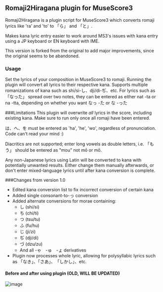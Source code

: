 ## Romaji2Hiragana plugin for MuseScore3
Romaji2Hiragana is a plugin script for MuseScore3 which converts romaji lyrics like 'ra' and 'to' to 「ら」 and 「と」.

Makes kana lyric entry easier to work around MS3's issues with kana entry using a JP keyboard or EN keyboard with IME.

This version is forked from the original to add major improvements, since the original seems to be abandoned.

### Usage
Set the lyrics of your composition in MuseScore3 to romaji. Running the plugin will convert all lyrics to their respective kana. Supports multiple romanizations of kana such as shi/si-し、dji/di-ぢ、etc.
For lyrics such as 「なった」 spread over two notes, they can be entered as either nat -ta or na -tta, depending on whether you want なっ -た or な -った

###Limitations
This plugin will overwrite *all* lyrics in the score, including existing kana. Make sure to run only once all romaji have been entered.

は、へ、を must be entered as 'ha', 'he', 'wo', regardless of pronunciation. Code can't read your mind :)

Diacritics are not supported; enter long vowels as double letters, i.e. 「もう」 should be entered as "mou" not mō or mô.

Any non-Japanese lyrics using Latin will be converted to kana with potentially unwanted results. Either change them manually afterwards, or don't enter mixed-language lyrics until after kana conversion is complete.

###Changes from version 1.0
- Edited kana conversion list to fix incorrect conversion of certain kana
- Added single consonant-to-っ conversion
- Added alternate conversions for morae containing:
	- し (shi/si)
	- ち (chi/ti)
	- つ (tsu/tu)
	- ふ (fu/hu)
	- じ (ji/zi)
	- ぢ (dji/di)
	- づ (dzu/zu)
	- And all -ゃ　-ゅ　-ょ derivatives
- Plugin now processes whole lyric, allowing for polysyllabic lyrics such as 「なき」、「さあ」、　「しかし」、etc.

#### Before and after using plugin (OLD, WILL BE UPDATED)
![image](beforeandafter.png)

